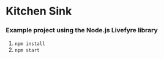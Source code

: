 # Kitchen Sink
### Example project using the Node.js Livefyre library


1. ```npm install```
1. ```npm start```